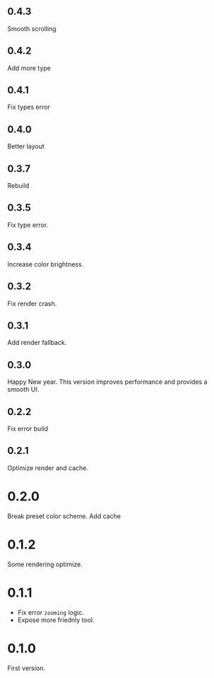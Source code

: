 ## 0.4.3

Smooth scrolling

## 0.4.2

Add more type

## 0.4.1

Fix types error

## 0.4.0

Better layout

## 0.3.7

Rebuild

## 0.3.5

Fix type error.

## 0.3.4

Increase color brightness.

## 0.3.2

Fix render crash.

## 0.3.1

Add render fallback.

## 0.3.0

Happy New year. This version improves performance and provides a smooth UI.

## 0.2.2

Fix error build

## 0.2.1

Optimize render and cache.

# 0.2.0

Break preset color scheme. Add cache

# 0.1.2

Some rendering optimize.

# 0.1.1

- Fix error `zooming` logic.
- Expose more friednly tool.

# 0.1.0

First version.
